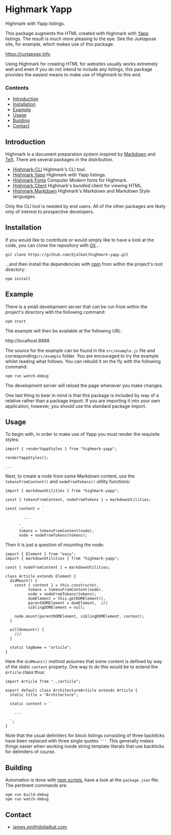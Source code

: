 # Highmark Yapp

Highmark with Yapp listings.

This package augments the HTML created with Highmark with [Yapp](https://github.com/djalbat/yapp) listings.
The result is much more pleasing to the eye.
See the Juxtapose site, for example, which makes use of this package:

https://juxtapose.info

Using Highmark for creating HTML for websites usually works extremely well and even if you do not intend to include any listings, this package provides the easiest means to make use of Highmark to this end.

### Contents

- [Introduction](#introduction)
- [Installation](#installation)
- [Example](#example)
- [Usage](#usage)
- [Building](#buidling)
- [Contact](#contact)

## Introduction

Highmark is a document preparation system inspired by [Markdown](https://en.wikipedia.org/wiki/Markdown) and [TeX](https://en.wikipedia.org/wiki/TeX).
There are several packages in the distribution.

- [Highmark-CLI](https://github.com/djalbat/highmark-cli) Highmark's CLI tool.
- [Highmark Yapp](https://github.com/djalbat/highmark-yapp) Highmark with Yapp listings.
- [Highmark Fonts](https://github.com/djalbat/highmark-fonts) Computer Modern fonts for Highmark.
- [Highmark Client](https://github.com/djalbat/highmark-client) Highmark's bundled client for viewing HTML.
- [Highmark Markdown](https://github.com/djalbat/highmark-markdown) Highmark's Markdown and Markdown Style languages.

Only the CLI tool is needed by end users.
All of the other packages are likely only of interest to prospective developers.

## Installation

If you would like to contribute or would simply like to have a look at the code, you can clone the repository with [Git](https://git-scm.com/)...

    git clone https://github.com/djalbat/highmark-yapp.git

...and then install the dependencies with [npm](https://www.npmjs.com/) from within the project's root directory:

    npm install

## Example

There is a small development server that can be run from within the project's directory with the following command:

    npm start

The example will then be available at the following URL:

http://localhost:8888

The source for the example can be found in the `src/example.js` file and corresponding`src/example` folder. You are encouraged to try the example whilst reading what follows. You can rebuild it on the fly with the following command:

    npm run watch-debug

The development server will reload the page whenever you make changes.

One last thing to bear in mind is that this package is included by way of a relative rather than a package import. If you are importing it into your own application, however, you should use the standard package import.

## Usage

To begin with, in order to make use of Yapp you must render the requisite styles:

```
import { renderYappStyles } from "highmark-yapp";

renderYappStyles();

...
```

Next, to create a node from some Markdown content, use the `tokensFromContent()` and `nodeFromTokens()` utility functions:

```
import { markdownUtilities } from "highmark-yapp";

const { tokensFromContent, nodeFromTokens } = markdownUtilities;

const content = `

        ...
        
      `,
      tokens = tokensFromContent(node),
      node = nodeFromTokens(tokens);

```

Then it is just a question of mounting the node:

```
import { Element } from "easy";
import { markdownUtilities } from "highmark-yapp";

const { nodeFromContent } = markdownUtilities;

class Article extends Element {
  didMount() {
    const { content } = this.constructor,
          tokens = tokensFromContent(node),
          node = nodeFromTokens(tokens);
          domElement = this.getDOMElement(),
          parentDOMElement = domElement,  ///
          siblingDOMElement = null;

    node.mount(parentDOMElement, siblingDOMElement, context);
  }

  willUnmount() {
    ///
  }

  static tagName = "article";
}
```

Here the `didMount()` method assumes that some content is defined by way of the static `content` property.
One way to do this would be to extend the `Article` class thus:

```
import Article from "../article";

export default class ArchitectureArticle extends Article {
  static title = "Architecture";

  static content = `
  
    ...
    
  `;
}  
```

Note that the usual delimiters for block listings consisting of three backticks have been replaced with three single quotes `'''`. 
This generally makes things easier when working inside string template literals that use backticks for delimiters of course.

## Building

Automation is done with [npm scripts](https://docs.npmjs.com/misc/scripts), have a look at the `package.json` file. The pertinent commands are:

    npm run build-debug
    npm run watch-debug

## Contact

* james.smith@djalbat.com
